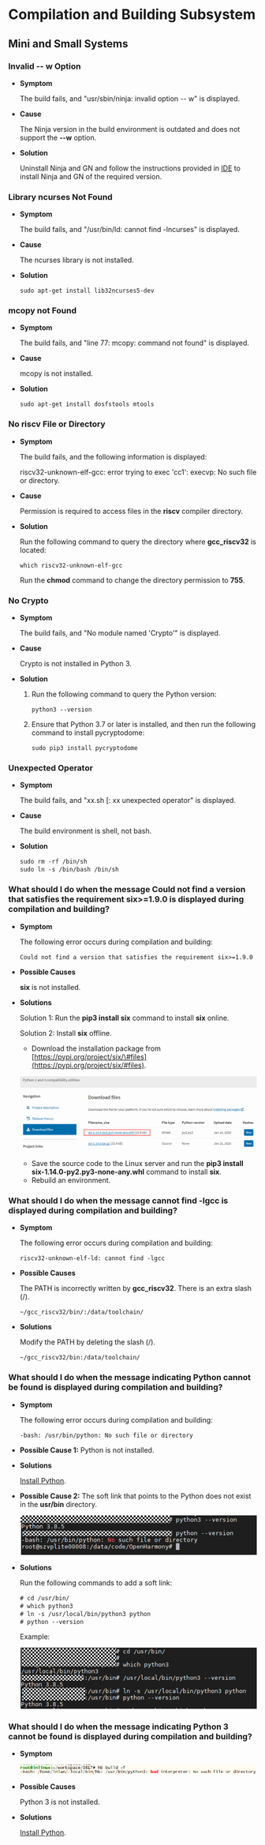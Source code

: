 # Compilation and Building Subsystem<a name="EN-US_TOPIC_0000001215530845"></a>

## Mini and Small Systems<a name="section78686441462"></a>

### Invalid -- w Option<a name="section67961431372"></a>

-   **Symptom**

    The build fails, and "usr/sbin/ninja: invalid option -- w" is displayed.

-   **Cause**

    The Ninja version in the build environment is outdated and does not support the  **--w**  option.

-   **Solution**

    Uninstall Ninja and GN and follow the instructions provided in  [IDE](../get-code/gettools-ide.md)  to install Ninja and GN of the required version.


### Library ncurses Not Found<a name="section199631617371"></a>

-   **Symptom**

    The build fails, and "/usr/bin/ld: cannot find -lncurses" is displayed.

-   **Cause**

    The ncurses library is not installed.

-   **Solution**

    ```
    sudo apt-get install lib32ncurses5-dev
    ```


### mcopy not Found<a name="section937435175"></a>

-   **Symptom**

    The build fails, and "line 77: mcopy: command not found" is displayed.

-   **Cause**

    mcopy is not installed.

-   **Solution**

    ```
    ​sudo apt-get install dosfstools mtools
    ```


### No riscv File or Directory<a name="section1115535018713"></a>

-   **Symptom**

    The build fails, and the following information is displayed:

    riscv32-unknown-elf-gcc: error trying to exec 'cc1': execvp: No such file or directory.

-   **Cause**

    Permission is required to access files in the  **riscv**  compiler directory.

-   **Solution**

    Run the following command to query the directory where  **gcc\_riscv32**  is located:

    ```
    which riscv32-unknown-elf-gcc
    ```

    Run the  **chmod**  command to change the directory permission to  **755**.


### No Crypto<a name="section17982573813"></a>

-   **Symptom**

    The build fails, and "No module named 'Crypto'" is displayed.

-   **Cause**

    Crypto is not installed in Python 3.

-   **Solution**
    1.  Run the following command to query the Python version:

        ```
        python3 --version
        ```

    2.  Ensure that Python 3.7 or later is installed, and then run the following command to install pycryptodome:

        ```
        sudo pip3 install pycryptodome
        ```



### Unexpected Operator<a name="section53663205819"></a>

-   **Symptom**

    The build fails, and "xx.sh \[: xx unexpected operator" is displayed.

-   **Cause**

    The build environment is shell, not bash.

-   **Solution**

    ```
    sudo rm -rf /bin/sh
    sudo ln -s /bin/bash /bin/sh
    ```


### What should I do when the message  **Could not find a version that satisfies the requirement six\>=1.9.0**  is displayed during compilation and building?<a name="section1917790845"></a>

-   **Symptom**

    The following error occurs during compilation and building:

    ```
    Could not find a version that satisfies the requirement six>=1.9.0
    ```


-   **Possible Causes**

    **six**  is not installed.


-   **Solutions**

    Solution 1: Run the  **pip3 install six**  command to install  **six**  online.

    Solution 2: Install  **six**  offline.

    -   Download the installation package from  [https://pypi.org/project/six/\#files](https://pypi.org/project/six/#files).

    ![](figures/download-six.png)

    -   Save the source code to the Linux server and run the  **pip3 install six-1.14.0-py2.py3-none-any.whl**  command to install  **six**.
    -   Rebuild an environment.


### What should I do when the message  **cannot find -lgcc**  is displayed during compilation and building?<a name="section141771701647"></a>

-   **Symptom**

    The following error occurs during compilation and building:

    ```
    riscv32-unknown-elf-ld: cannot find -lgcc
    ```


-   **Possible Causes**

    The PATH is incorrectly written by  **gcc\_riscv32**. There is an extra slash \(/\).

    ```
    ~/gcc_riscv32/bin/:/data/toolchain/
    ```


-   **Solutions**

    Modify the PATH by deleting the slash \(/\).

    ```
    ~/gcc_riscv32/bin:/data/toolchain/
    ```


### What should I do when the message indicating Python cannot be found is displayed during compilation and building?<a name="section51781202415"></a>

-   **Symptom**

    The following error occurs during compilation and building:

    ```
    -bash: /usr/bin/python: No such file or directory
    ```


-   **Possible Cause 1:**  Python is not installed.
-   **Solutions**

    [Install Python](../quick-start/quickstart-lite-env-setup-linux.md).

-   **Possible Cause 2:**  The soft link that points to the Python does not exist in the  **usr/bin**  directory.

    ![](figures/reason-no-python-soft-link.png)

-   **Solutions**

    Run the following commands to add a soft link:

    ```
    # cd /usr/bin/
    # which python3
    # ln -s /usr/local/bin/python3 python
    # python --version
    ```

    Example:

    ![](figures/solution-add-soft-link.png)


### What should I do when the message indicating Python 3 cannot be found is displayed during compilation and building?<a name="section1917950148"></a>

-   **Symptom**

    ![](figures/11.png)


-   **Possible Causes**

    Python 3 is not installed.

-   **Solutions**

    [Install Python](../quick-start/quickstart-lite-env-setup-linux.md).


